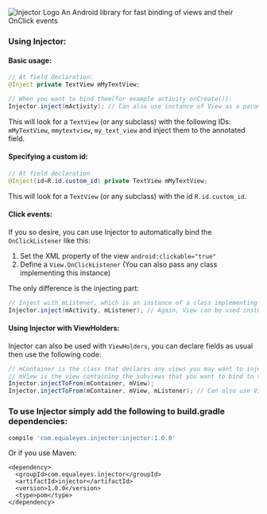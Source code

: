 ![Injector Logo](http://i.imgur.com/QDhSvvm.png)
An Android library for fast binding of views and their OnClick events

### Using Injector:

#### Basic usage:
```java
// At field declaration:
@Inject private TextView mMyTextView;

// When you want to bind them(for example activity onCreate()):
Injector.inject(mActivity); // Can also use instance of View as a parameter if desired

```

This will look for a `TextView` (or any subclass) with the following IDs: `mMyTextView`, `mmytextview`, `my_text_view` and inject them to the annotated field.

#### Specifying a custom id:
```java
// At field declaration
@Inject(id=R.id.custom_id) private TextView mMyTextView;
```

This will look for a `TextView` (or any subclass) with the id `R.id.custom_id`.

#### Click events:
If you so desire, you can use Injector to automatically bind the `OnClickListener` like this:

1. Set the XML property of the view `android:clickable="true"`
2. Define a `View.OnClickListener` (You can also pass any class implementing this instance)

The only difference is the injecting part:

```java
// Inject with mListener, which is an instance of a class implementing View.OnClickListener:
Injector.inject(mActivity, mListener); // Again, View can be used instead of an activity
```

#### Using Injector with ViewHolders:

Injector can also be used with `ViewHolders`, you can declare fields as usual then use the following code:
```java
// mContainer is the class that declares any views you may want to inject
// mView is the view containing the subviews that you want to bind to the container
Injector.injectToFrom(mContainer, mView);
Injector.injectToFrom(mContainer, mView, mListener); // Can also use View.OnClickListener
```

### To use Injector simply add the following to build.gradle dependencies:
```groovy
compile 'com.equaleyes.injector:injector:1.0.0'
```

Or if you use Maven:

```
<dependency>
  <groupId>com.equaleyes.injector</groupId>
  <artifactId>injector</artifactId>
  <version>1.0.0</version>
  <type>pom</type>
</dependency>
```
